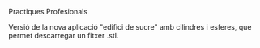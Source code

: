 Practiques Profesionals

Versió de la nova aplicació "edifici de sucre" amb cilindres i esferes, que permet descarregar un fitxer .stl.
